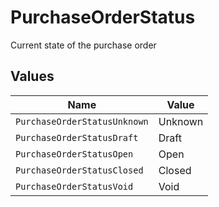 # PurchaseOrderStatus

Current state of the purchase order


## Values

| Name                         | Value                        |
| ---------------------------- | ---------------------------- |
| `PurchaseOrderStatusUnknown` | Unknown                      |
| `PurchaseOrderStatusDraft`   | Draft                        |
| `PurchaseOrderStatusOpen`    | Open                         |
| `PurchaseOrderStatusClosed`  | Closed                       |
| `PurchaseOrderStatusVoid`    | Void                         |